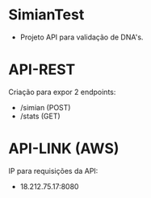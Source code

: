 # SimianTest

- Projeto API para validação de DNA's.

# API-REST

Criação para expor 2 endpoints:
- /simian (POST)
- /stats (GET)

# API-LINK (AWS)

IP para requisições da API:

- 18.212.75.17:8080
